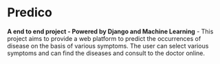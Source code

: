 # Predico
**A end to end project - Powered by Django and Machine Learning** - This project aims to provide a web platform to predict the occurrences of disease on the basis of various symptoms. The user can select various symptoms and can find the diseases and consult to the doctor online.
